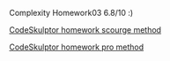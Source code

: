 Сomplexity Homework03 6.8/10 :)

<a href="http://www.codeskulptor.org/#user45_nRgRuJYzT5_8.py">CodeSkulptor homework scourge method</a>



<a href="http://www.codeskulptor.org/#user45_PMMQEKoTkO_4.py">CodeSkulptor homework pro method</a>
